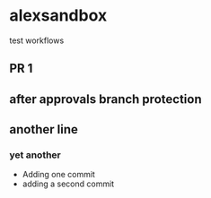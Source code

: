 # alexsandbox
test workflows

## PR 1

## after approvals branch protection

## another line

### yet another

* Adding one commit
* adding a second commit
